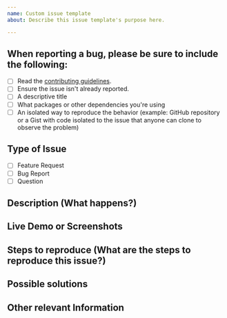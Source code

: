 ```yaml
---
name: Custom issue template
about: Describe this issue template's purpose here.

---
```


<!-- Thanks for reporting an issue! Please make sure you click the link below to view the issue guidelines, then fill out the blanks below. -->

## When reporting a bug, please be sure to include the following:

- [ ] Read the [contributing guidelines](CONTRIBUTING.md).
- [ ] Ensure the issue isn't already reported.
- [ ] A descriptive title
- [ ] What packages or other dependencies you're using
- [ ] An isolated way to reproduce the behavior (example: GitHub repository or a Gist with code isolated to the issue that anyone can clone to observe the problem)

## Type of Issue

- [ ] Feature Request
- [ ] Bug Report
- [ ] Question

## Description (What happens?)

<!--
If this is a feature request, explain why it should be added. Specific use-cases are best.
For bug reports, please provide as much relevant info as possible.
Expect and Current behavior also are good to include
-->

## Live Demo or Screenshots

<!--
If you are able to illustrate the bug or feature request with an example, please provide a sample application via one of the following means:

A sample application via GitHub
StackBlitz (https://stackblitz.com)
Plunker (http://plnkr.co/edit/cpeRJs?p=preview)
 -->

## Steps to reproduce (What are the steps to reproduce this issue?)

<!--
Include specific tasks in the order they need to be done in. Include links to specific lines of code where the task should happen at.
1. ...
2. ...
3. ...
 -->

## Possible solutions

<!-- Do your best here. Suggest a solution for this problem -->

## Other relevant Information

<!-- List any other information that is relevant to your issue. Stack traces, related issues, suggestions on how to fix, Stack Overflow links, forum links, etc. -->
